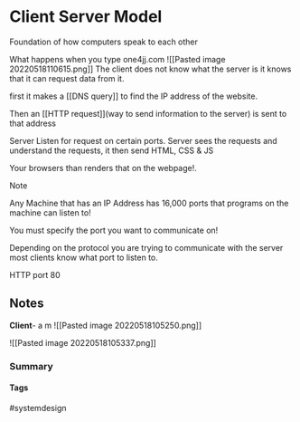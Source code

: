 #  Client Server Model 

Foundation of how computers speak to each other

What happens when you type one4jj.com 
![[Pasted image 20220518110615.png]]
The client does not know what the server is
it knows that it can request data from it.

first it makes a [[DNS query]] to find the IP address of the website. 

Then an [[HTTP request]](way to send information to the server) is sent to that address

Server Listen for request on certain ports.
Server sees the requests and understand the requests, it then send HTML, CSS & JS 

Your browsers than renders that on the webpage!. 

>[!note]
>Any Machine that has an IP Address has 16,000 ports that programs on the machine can listen to!

You must specify the port you want to communicate on! 

Depending on the protocol you are trying to communicate with the server most clients know what port to listen to. 

HTTP port 80
























## Notes
**Client**- a m
![[Pasted image 20220518105250.png]]

![[Pasted image 20220518105337.png]]




### Summary 




#### Tags
#systemdesign 
